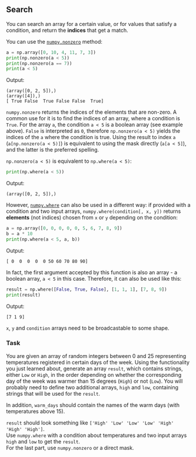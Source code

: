 ## Search

You can search an array for a certain value, or for values that satisfy a condition, 
and return the **indices** that get a match.

You can use the [`numpy.nonzero`](https://numpy.org/doc/stable/reference/generated/numpy.nonzero.html) method:

```python
a = np.array([0, 10, 4, 11, 7, 3])
print(np.nonzero(a < 5))
print(np.nonzero(a == 7))
print(a < 5)
```
Output:
```text
(array([0, 2, 5]),)
(array([4]),)
[ True False  True False False  True]
```
`numpy.nonzero` returns the indices of the elements that are non-zero.
A common use for it is to find the indices of an array, where a condition is 
`True`. For the array `a`, the condition `a < 5` is a boolean array (see example above). 
`False` is interpreted as `0`, therefore `np.nonzero(a < 5)` yields the indices of 
the `a` where the condition is true. Using the result to index `a` (`a[np.nonzero(a < 5)]`) is equivalent to 
using the mask directly (`a[a < 5]`), and the latter is the preferred spelling.

`np.nonzero(a < 5)` is equivalent to `np.where(a < 5)`:

```python
print(np.where(a < 5))
```
Output:
```text
(array([0, 2, 5]),)
```
However, [`numpy.where`](https://numpy.org/doc/stable/reference/generated/numpy.where.html) can also be used in a different way: if provided with a condition
and two input arrays, `numpy.where(condition[, x, y])` returns **elements** (not indices) chosen from 
`x` or `y` depending on the condition:

```python
a = np.array([0, 0, 0, 0, 0, 5, 6, 7, 8, 9])
b = a * 10
print(np.where(a < 5, a, b))
```
Output:
```text
[ 0  0  0  0  0 50 60 70 80 90]
```

In fact, the first argument accepted by this function is also an array - a boolean array, `a < 5` in this case.
Therefore, it can also be used like this:

```python
result = np.where([False, True, False], [1, 1, 1], [7, 8, 9])
print(result)
```
Output:
```text
[7 1 9]
```
`x`, `y` and `condition` arrays need to be broadcastable to some shape.

### Task

You are given an array of random integers between 0 and 25 representing temperatures registered in
certain days of the week. Using the functionality you just learned about, generate an array `result`, 
which contains strings, either `Low` or `High`, in the order depending on whether the corresponding day of the 
week was warmer than 15 degrees (`High`) or not (`Low`). You will probably need to define two additional arrays, `high` and `low`, 
containing strings that will be used for the `result`.

In addition, `warm_days` should contain the names of the warm days (with temperatures above 15).

<div class="hint"><code>result</code> should look something like <code>['High' 'Low' 'Low' 'Low' 'High' 'High' 'High']</code>.</div>

<div class="hint">Use <code>numpy.where</code> with a condition about temperatures and two input arrays <code>high</code> and <code>low</code> to get the <code>result</code>.</div>

<div class="hint">For the last part, use <code>numpy.nonzero</code> or a direct mask.</div>